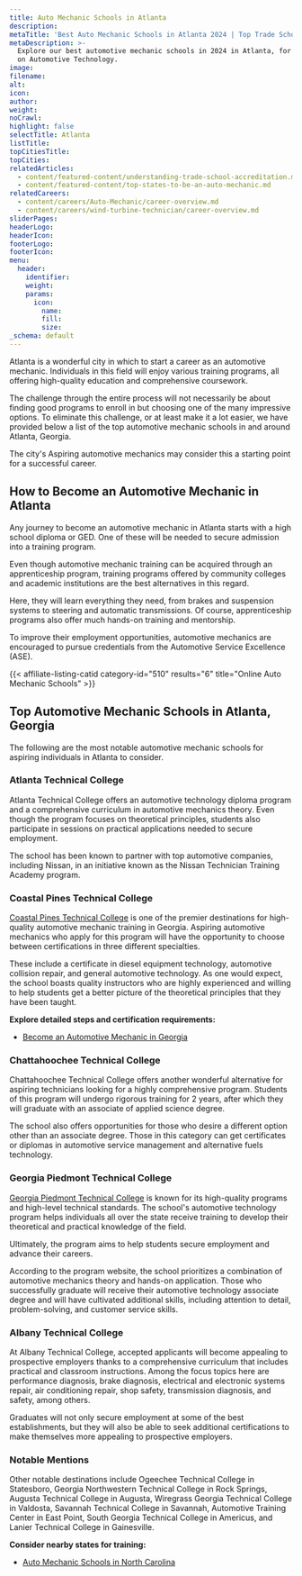 ```yaml
---
title: Auto Mechanic Schools in Atlanta
description:
metaTitle: 'Best Auto Mechanic Schools in Atlanta 2024 | Top Trade Schools '
metaDescription: >-
  Explore our best automotive mechanic schools in 2024 in Atlanta, for education
  on Automotive Technology.
image:
filename:
alt:
icon:
author:
weight:
noCrawl:
highlight: false
selectTitle: Atlanta
listTitle:
topCitiesTitle:
topCities:
relatedArticles:
  - content/featured-content/understanding-trade-school-accreditation.md
  - content/featured-content/top-states-to-be-an-auto-mechanic.md
relatedCareers:
  - content/careers/Auto-Mechanic/career-overview.md
  - content/careers/wind-turbine-technician/career-overview.md
sliderPages:
headerLogo:
headerIcon:
footerLogo:
footerIcon:
menu:
  header:
    identifier:
    weight:
    params:
      icon:
        name:
        fill:
        size:
_schema: default
---
```

Atlanta is a wonderful city in which to start a career as an automotive mechanic. Individuals in this field will enjoy various training programs, all offering high-quality education and comprehensive coursework.

The challenge through the entire process will not necessarily be about finding good programs to enroll in but choosing one of the many impressive options. To eliminate this challenge, or at least make it a lot easier, we have provided below a list of the top automotive mechanic schools in and around Atlanta, Georgia.

The city's Aspiring automotive mechanics may consider this a starting point for a successful career.

## **How to Become an Automotive Mechanic in Atlanta**

Any journey to become an automotive mechanic in Atlanta starts with a high school diploma or GED. One of these will be needed to secure admission into a training program.

Even though automotive mechanic training can be acquired through an apprenticeship program, training programs offered by community colleges and academic institutions are the best alternatives in this regard.

Here, they will learn everything they need, from brakes and suspension systems to steering and automatic transmissions. Of course, apprenticeship programs also offer much hands-on training and mentorship.

To improve their employment opportunities, automotive mechanics are encouraged to pursue credentials from the Automotive Service Excellence (ASE).

{{< affiliate-listing-catid category-id="510" results="6" title="Online Auto Mechanic Schools" >}}

## **Top Automotive Mechanic Schools in Atlanta, Georgia**

The following are the most notable automotive mechanic schools for aspiring individuals in Atlanta to consider.

### **Atlanta Technical College**

Atlanta Technical College offers an automotive technology diploma program and a comprehensive curriculum in automotive mechanics theory. Even though the program focuses on theoretical principles, students also participate in sessions on practical applications needed to secure employment.

The school has been known to partner with top automotive companies, including Nissan, in an initiative known as the Nissan Technician Training Academy program.

### **Coastal Pines Technical College**

[Coastal Pines Technical College](https://catalog.coastalpines.edu/automotive-technology) is one of the premier destinations for high-quality automotive mechanic training in Georgia. Aspiring automotive mechanics who apply for this program will have the opportunity to choose between certifications in three different specialties.

These include a certificate in diesel equipment technology, automotive collision repair, and general automotive technology. As one would expect, the school boasts quality instructors who are highly experienced and willing to help students get a better picture of the theoretical principles that they have been taught.

**Explore detailed steps and certification requirements:**

* [Become an Automotive Mechanic in Georgia](https://toptradeschools.com/near-you/auto-mechanic/georgia/)

### Chattahoochee Technical College

Chattahoochee Technical College offers another wonderful alternative for aspiring technicians looking for a highly comprehensive program. Students of this program will undergo rigorous training for 2 years, after which they will graduate with an associate of applied science degree.

The school also offers opportunities for those who desire a different option other than an associate degree. Those in this category can get certificates or diplomas in automotive service management and alternative fuels technology.

### Georgia Piedmont Technical College

[Georgia Piedmont Technical College](https://www.gptc.edu/programs/automotive-technology-2/) is known for its high-quality programs and high-level technical standards. The school's automotive technology program helps individuals all over the state receive training to develop their theoretical and practical knowledge of the field.

Ultimately, the program aims to help students secure employment and advance their careers.

According to the program website, the school prioritizes a combination of automotive mechanics theory and hands-on application. Those who successfully graduate will receive their automotive technology associate degree and will have cultivated additional skills, including attention to detail, problem-solving, and customer service skills.

### Albany Technical College

At Albany Technical College, accepted applicants will become appealing to prospective employers thanks to a comprehensive curriculum that includes practical and classroom instructions. Among the focus topics here are performance diagnosis, brake diagnosis, electrical and electronic systems repair, air conditioning repair, shop safety, transmission diagnosis, and safety, among others.

Graduates will not only secure employment at some of the best establishments, but they will also be able to seek additional certifications to make themselves more appealing to prospective employers.

### Notable Mentions

Other notable destinations include Ogeechee Technical College in Statesboro, Georgia Northwestern Technical College in Rock Springs, Augusta Technical College in Augusta, Wiregrass Georgia Technical College in Valdosta, Savannah Technical College in Savannah, Automotive Training Center in East Point, South Georgia Technical College in Americus, and Lanier Technical College in Gainesville.

**Consider nearby states for training:**

* [Auto Mechanic Schools in North Carolina](https://toptradeschools.com/near-you/auto-mechanic/north-carolina/)